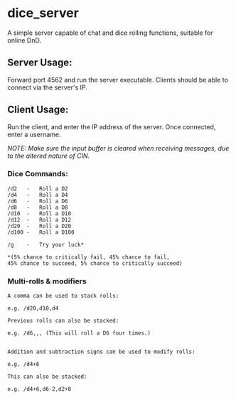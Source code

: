 # dice_server
A simple server capable of chat and dice rolling functions, suitable for online DnD.
## Server Usage:
Forward port 4562 and run the server executable. Clients should be able to connect via the server's IP.

## Client Usage:
Run the client, and enter the IP address of the server. Once connected, enter a username.

*NOTE: Make sure the input buffer is cleared when receiving messages, due to the altered nature of CIN.*

### Dice Commands:
```
/d2   -   Roll a D2
/d4   -   Roll a D4
/d6   -   Roll a D6
/d8   -   Roll a D8
/d10  -   Roll a D10
/d12  -   Roll a D12
/d20  -   Roll a D20
/d100 -   Roll a D100

/g    -   Try your luck*

*(5% chance to critically fail, 45% chance to fail, 
45% chance to succeed, 5% chance to critically succeed)
```
### Multi-rolls & modifiers
```
A comma can be used to stack rolls:

e.g. /d20,d10,d4

Previous rolls can also be stacked:

e.g. /d6,,,	(This will roll a D6 four times.)


Addition and subtraction signs can be used to modify rolls:

e.g. /d4+6

This can also be stacked:

e.g. /d4+6,d6-2,d2+8

```